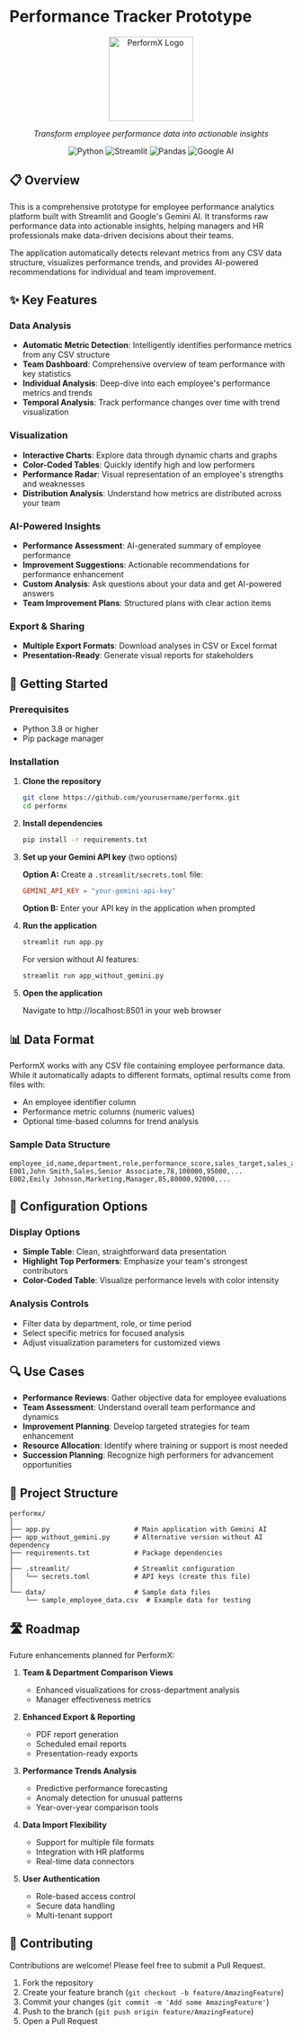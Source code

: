 # Performance Tracker Prototype

<div align="center">
  <img src="https://via.placeholder.com/150?text=PerformX" alt="PerformX Logo" width="150"/>

  *Transform employee performance data into actionable insights*

  ![Python](https://img.shields.io/badge/Python-3.8%2B-blue)
  ![Streamlit](https://img.shields.io/badge/Streamlit-1.30.0-red)
  ![Pandas](https://img.shields.io/badge/Pandas-2.1.1-green)
  ![Google AI](https://img.shields.io/badge/Google%20Gemini%20AI-Powered-blueviolet)
</div>

## 📋 Overview

This is a comprehensive prototype for employee performance analytics platform built with Streamlit and Google's Gemini AI. It transforms raw performance data into actionable insights, helping managers and HR professionals make data-driven decisions about their teams.

The application automatically detects relevant metrics from any CSV data structure, visualizes performance trends, and provides AI-powered recommendations for individual and team improvement.

## ✨ Key Features

### Data Analysis
- **Automatic Metric Detection**: Intelligently identifies performance metrics from any CSV structure
- **Team Dashboard**: Comprehensive overview of team performance with key statistics
- **Individual Analysis**: Deep-dive into each employee's performance metrics and trends
- **Temporal Analysis**: Track performance changes over time with trend visualization

### Visualization
- **Interactive Charts**: Explore data through dynamic charts and graphs
- **Color-Coded Tables**: Quickly identify high and low performers
- **Performance Radar**: Visual representation of an employee's strengths and weaknesses
- **Distribution Analysis**: Understand how metrics are distributed across your team

### AI-Powered Insights
- **Performance Assessment**: AI-generated summary of employee performance
- **Improvement Suggestions**: Actionable recommendations for performance enhancement
- **Custom Analysis**: Ask questions about your data and get AI-powered answers
- **Team Improvement Plans**: Structured plans with clear action items

### Export & Sharing
- **Multiple Export Formats**: Download analyses in CSV or Excel format
- **Presentation-Ready**: Generate visual reports for stakeholders

## 🚀 Getting Started

### Prerequisites
- Python 3.8 or higher
- Pip package manager

### Installation

1. **Clone the repository**
   ```bash
   git clone https://github.com/yourusername/performx.git
   cd performx
   ```

2. **Install dependencies**
   ```bash
   pip install -r requirements.txt
   ```

3. **Set up your Gemini API key** (two options)

   **Option A:** Create a `.streamlit/secrets.toml` file:
   ```toml
   GEMINI_API_KEY = "your-gemini-api-key"
   ```

   **Option B:** Enter your API key in the application when prompted

4. **Run the application**
   ```bash
   streamlit run app.py
   ```
   
   For version without AI features:
   ```bash
   streamlit run app_without_gemini.py
   ```

5. **Open the application**
   
   Navigate to http://localhost:8501 in your web browser

## 📊 Data Format

PerformX works with any CSV file containing employee performance data. While it automatically adapts to different formats, optimal results come from files with:

- An employee identifier column
- Performance metric columns (numeric values)
- Optional time-based columns for trend analysis

### Sample Data Structure
```
employee_id,name,department,role,performance_score,sales_target,sales_achieved,...
E001,John Smith,Sales,Senior Associate,78,100000,95000,...
E002,Emily Johnson,Marketing,Manager,85,80000,92000,...
```

## 🔧 Configuration Options

### Display Options
- **Simple Table**: Clean, straightforward data presentation
- **Highlight Top Performers**: Emphasize your team's strongest contributors
- **Color-Coded Table**: Visualize performance levels with color intensity

### Analysis Controls
- Filter data by department, role, or time period
- Select specific metrics for focused analysis
- Adjust visualization parameters for customized views

## 🔍 Use Cases

- **Performance Reviews**: Gather objective data for employee evaluations
- **Team Assessment**: Understand overall team performance and dynamics
- **Improvement Planning**: Develop targeted strategies for team enhancement
- **Resource Allocation**: Identify where training or support is most needed
- **Succession Planning**: Recognize high performers for advancement opportunities

## 📑 Project Structure

```
performx/
│
├── app.py                     # Main application with Gemini AI
├── app_without_gemini.py      # Alternative version without AI dependency
├── requirements.txt           # Package dependencies
│
├── .streamlit/                # Streamlit configuration
│   └── secrets.toml           # API keys (create this file)
│
└── data/                      # Sample data files
    └── sample_employee_data.csv  # Example data for testing
```

## 🛣️ Roadmap

Future enhancements planned for PerformX:

1. **Team & Department Comparison Views**
   - Enhanced visualizations for cross-department analysis
   - Manager effectiveness metrics

2. **Enhanced Export & Reporting**
   - PDF report generation
   - Scheduled email reports
   - Presentation-ready exports

3. **Performance Trends Analysis**
   - Predictive performance forecasting
   - Anomaly detection for unusual patterns
   - Year-over-year comparison tools

4. **Data Import Flexibility**
   - Support for multiple file formats
   - Integration with HR platforms
   - Real-time data connectors

5. **User Authentication**
   - Role-based access control
   - Secure data handling
   - Multi-tenant support

## 🤝 Contributing

Contributions are welcome! Please feel free to submit a Pull Request.

1. Fork the repository
2. Create your feature branch (`git checkout -b feature/AmazingFeature`)
3. Commit your changes (`git commit -m 'Add some AmazingFeature'`)
4. Push to the branch (`git push origin feature/AmazingFeature`)
5. Open a Pull Request







